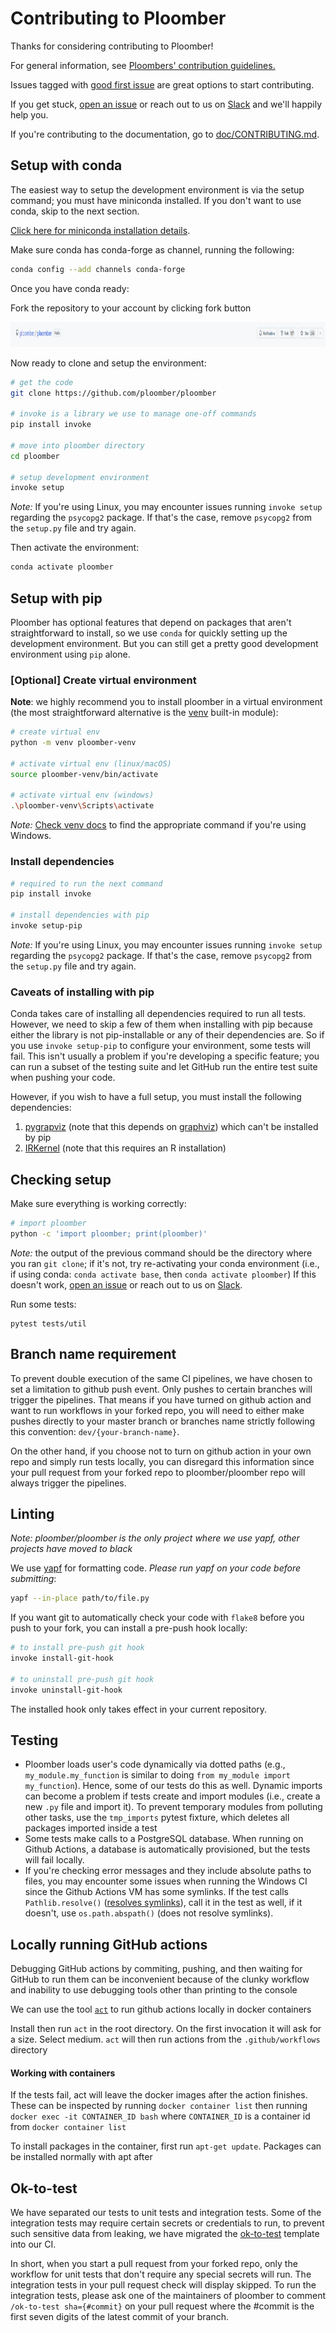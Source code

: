 # Contributing to Ploomber

Thanks for considering contributing to Ploomber!

For general information, see [Ploombers' contribution guidelines.](https://github.com/ploomber/contributing/blob/main/CONTRIBUTING.md)

Issues tagged with [good first issue](https://github.com/ploomber/ploomber/issues?q=is%3Aissue+is%3Aopen+label%3A%22good+first+issue%22) are great options to start contributing.

If you get stuck, [open an issue](https://github.com/ploomber/ploomber/issues/new?title=CONTRIBUTING.md%20issue) or reach out to us on [Slack](https://ploomber.io/community/) and we'll happily help you.

If you're contributing to the documentation, go to [doc/CONTRIBUTING.md](doc/CONTRIBUTING.md).

## Setup with conda

The easiest way to setup the development environment is via the setup command; you must have miniconda installed. If you don't want to use conda, skip to the next section.

[Click here for miniconda installation details](https://docs.conda.io/en/latest/miniconda.html).

Make sure conda has conda-forge as channel, running the following:

```sh
conda config --add channels conda-forge
```

Once you have conda ready:

Fork the repository to your account by clicking fork button

<p align="center" width="100%">
  <img src="_static/fork.png" height="40">
</p>

Now ready to clone and setup the environment:


```sh
# get the code
git clone https://github.com/ploomber/ploomber

# invoke is a library we use to manage one-off commands
pip install invoke

# move into ploomber directory
cd ploomber

# setup development environment
invoke setup
```

*Note:* If you're using Linux, you may encounter issues running `invoke setup` regarding the `psycopg2` package. If that's the case, remove `psycopg2` from the `setup.py` file and try again.

Then activate the environment:

```sh
conda activate ploomber
```

## Setup with pip

Ploomber has optional features that depend on packages that aren't straightforward to install, so we use `conda` for quickly setting up the development environment. But you can still get a pretty good development environment using `pip` alone.

### [Optional] Create virtual environment

**Note**: we highly recommend you to install ploomber in a virtual environment (the most straightforward alternative is the [venv](https://docs.python.org/3/library/venv.html) built-in module):

```sh
# create virtual env
python -m venv ploomber-venv

# activate virtual env (linux/macOS)
source ploomber-venv/bin/activate

# activate virtual env (windows)
.\ploomber-venv\Scripts\activate
```
*Note:* [Check venv docs](https://docs.python.org/3/library/venv.html#creating-virtual-environments) to find the appropriate command if you're using Windows.

### Install dependencies

```sh
# required to run the next command
pip install invoke

# install dependencies with pip
invoke setup-pip
```

*Note:* If you're using Linux, you may encounter issues running `invoke setup` regarding the `psycopg2` package. If that's the case, remove `psycopg2` from the `setup.py` file and try again.

### Caveats of installing with pip

Conda takes care of installing all dependencies required to run all tests. However, we need to skip a few of them when installing with pip because either the library is not pip-installable or any of their dependencies are. So if you use `invoke setup-pip` to configure your environment, some tests will fail. This isn't usually a problem if you're developing a specific feature; you can run a subset of the testing suite and let GitHub run the entire test suite when pushing your code.

However, if you wish to have a full setup, you must install the following dependencies:

1. [pygrapviz](https://github.com/pygraphviz/pygraphviz) (note that this depends on [graphviz](https://graphviz.org/)) which can't be installed by pip
2. [IRKernel](https://github.com/IRkernel/IRkernel) (note that this requires an R installation)

## Checking setup

Make sure everything is working correctly:

```sh
# import ploomber
python -c 'import ploomber; print(ploomber)'
```

*Note:* the output of the previous command should be the directory where you ran `git clone`; if it's not, try re-activating your conda environment (i.e., if using conda: `conda activate base`, then `conda activate ploomber`) If this doesn't work, [open an issue](https://github.com/ploomber/ploomber/issues/new?title=CONTRIBUTING.md%20issue) or reach out to us on [Slack](https://ploomber.io/community/).


Run some tests:

```
pytest tests/util
```

## Branch name requirement

To prevent double execution of the same CI pipelines, we have chosen to set a limitation to github push event. Only pushes to certain branches will trigger the pipelines. That means if you have turned on github action and want to run workflows in your forked repo, you will need to either make pushes directly to your master branch or branches name strictly following this convention: `dev/{your-branch-name}`.

On the other hand, if you choose not to turn on github action in your own repo and simply run tests locally, you can disregard this information since your pull request from your forked repo to ploomber/ploomber repo will always trigger the pipelines. 

## Linting

*Note: ploomber/ploomber is the only project where we use yapf, other projects have moved to black*


We use [yapf](https://github.com/google/yapf) for formatting code. *Please run yapf on your code before submitting*:

```sh
yapf --in-place path/to/file.py
```

If you want git to automatically check your code with `flake8` before you push to your fork, you can install a pre-push hook locally:

```sh
# to install pre-push git hook
invoke install-git-hook

# to uninstall pre-push git hook
invoke uninstall-git-hook
```

The installed hook only takes effect in your current repository.

## Testing

* Ploomber loads user's code dynamically via dotted paths (e.g., `my_module.my_function` is similar to doing `from my_module import my_function`). Hence, some of our tests do this as well. Dynamic imports can become a problem if tests create and import modules (i.e., create a new `.py` file and import it). To prevent temporary modules from polluting other tasks, use the `tmp_imports` pytest fixture, which deletes all packages imported inside a test
* Some tests make calls to a PostgreSQL database. When running on Github Actions, a database is automatically provisioned, but the tests will fail locally.
* If you're checking error messages and they include absolute paths to files, you may encounter some issues when running the Windows CI since the Github Actions VM has some symlinks. If the test calls `Pathlib.resolve()` ([resolves symlinks](https://docs.python.org/3/library/pathlib.html#id5)), call it in the test as well, if it doesn't, use `os.path.abspath()` (does not resolve symlinks).

## Locally running GitHub actions

Debugging GitHub actions by commiting, pushing, and then waiting for GitHub to 
run them can be inconvenient because of the clunky workflow and inability to
use debugging tools other than printing to the console

We can use the tool [`act`](https://github.com/nektos/act) to run github 
actions locally in docker containers

Install then run `act` in the root directory. On the first invocation it will
ask for a size. Select medium. `act` will then run actions from the 
`.github/workflows` directory

#### Working with containers

If the tests fail, act will leave the docker images after the action finishes.
These can be inspected by running `docker container list` then running
`docker exec -it CONTAINER_ID bash` where `CONTAINER_ID` is a container id
from `docker container list`

To install packages in the container, first run `apt-get update`. Packages
can be installed normally with apt after


## Ok-to-test

We have separated our tests to unit tests and integration tests. Some of the integration tests may require certain secrets or credentials to run, to prevent such sensitive data from leaking, we have migrated the [ok-to-test](https://github.com/imjohnbo/ok-to-test) template into our CI. 

In short, when you start a pull request from your forked repo, only the workflow for unit tests that don't require any special secrets will run. The integration tests in your pull request check will display skipped. To run the integration tests, please ask one of the maintainers of ploomber to comment `/ok-to-test sha={#commit}` on your pull request where the #commit is the first seven digits of the latest commit of your branch.




